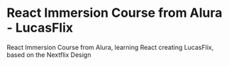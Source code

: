 # React Immersion Course from Alura - LucasFlix

React Immersion Course from Alura, learning React creating LucasFlix, based on the Nextflix Design
